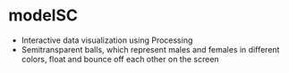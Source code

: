# modelSC

* Interactive data visualization using Processing
* Semitransparent balls, which represent males and females in different colors, float and bounce off each other on the screen
